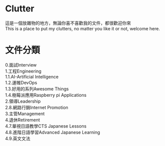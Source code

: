 # Clutter 
這是一個放雜物的地方，無論你喜不喜歡我的文件，都很歡迎你來  
This is a place to put my clutters, no matter you like it or not, welcome here.
# 文件分類
0.面試Interview  
1.工程Engineering  
1.1.AI-Artificial Intelligence  
1.2.運帷DevOps    
1.3.好用的系列Awesome Things   
1.4.樹莓派應用Raspberry pi Applications  
2.領導Leadership  
2.8.網路行銷Internet Promotion  
3.主管Management  
4.退休Retirement    
4.7.華視日語教學CTS Japanese Lessons  
4.8.進階日語學習Advanced Japanese Learning  
4.9.英文文法
